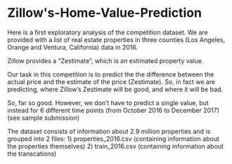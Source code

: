 # Zillow's-Home-Value-Prediction
Here is a first exploratory analysis of the competition dataset. We are provided with a list of real estate properties in three counties (Los Angeles, Orange and Ventura, California) data in 2016.

Zillow provides a “Zestimate”, which is an estimated property value.

Our task in this competition is to predict the the difference between the actual price and the estimate of the price (Zestimate). So, in fact we are predicting, where Zillow’s Zestimate will be good, and where it will be bad.

So, far so good. However, we don’t have to predict a single value, but instead for 6 different time points (from October 2016 to December 2017) (see sample submission)

The dataset consists of information about 2.9 million properties and is grouped into 2 files: 1) properties_2016.csv (containing information about the properties themselves) 2) train_2016.csv (containing information about the transcations)
